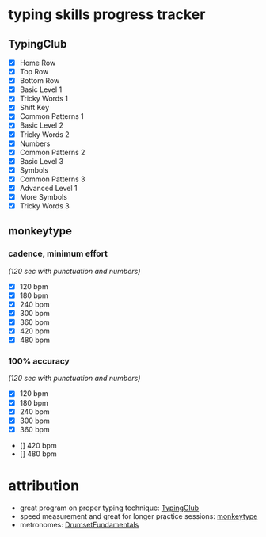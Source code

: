 
# typing skills progress tracker

## TypingClub

- [x] Home Row
- [x] Top Row
- [x] Bottom Row
- [x] Basic Level 1
- [x] Tricky Words 1
- [x] Shift Key
- [x] Common Patterns 1
- [x] Basic Level 2
- [x] Tricky Words 2
- [x] Numbers
- [x] Common Patterns 2
- [x] Basic Level 3
- [x] Symbols
- [x] Common Patterns 3
- [x] Advanced Level 1
- [x] More Symbols
- [x] Tricky Words 3

## monkeytype

### cadence, minimum effort

*(120 sec with punctuation and numbers)*

- [x] 120 bpm
- [x] 180 bpm
- [x] 240 bpm
- [x] 300 bpm
- [x] 360 bpm
- [x] 420 bpm
- [x] 480 bpm

### 100% accuracy

*(120 sec with punctuation and numbers)*

- [x] 120 bpm
- [x] 180 bpm
- [x] 240 bpm
- [x] 300 bpm
- [x] 360 bpm
- [] 420 bpm
- [] 480 bpm

# attribution

- great program on proper typing technique: [TypingClub](https://www.typingclub.com)
- speed measurement and great for longer practice sessions: [monkeytype](https://monkeytype.com/)
- metronomes: [DrumsetFundamentals](https://www.youtube.com/@DrumsetFundamentals)

